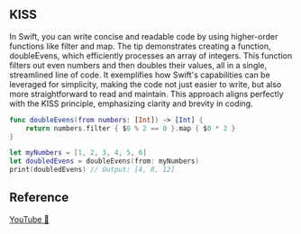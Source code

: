 ## KISS

In Swift, you can write concise and readable code by using higher-order functions like filter and map. The tip demonstrates creating a function, doubleEvens, which efficiently processes an array of integers. This function filters out even numbers and then doubles their values, all in a single, streamlined line of code. It exemplifies how Swift's capabilities can be leveraged for simplicity, making the code not just easier to write, but also more straightforward to read and maintain. This approach aligns perfectly with the KISS principle, emphasizing clarity and brevity in coding.

```swift
func doubleEvens(from numbers: [Int]) -> [Int] {
    return numbers.filter { $0 % 2 == 0 }.map { $0 * 2 }
}

let myNumbers = [1, 2, 3, 4, 5, 6]
let doubledEvens = doubleEvens(from: myNumbers)
print(doubledEvens) // Output: [4, 8, 12]
```

## Reference

[YouTube 👀](https://youtube.com/shorts/wWiPadiOYCU?feature=share)